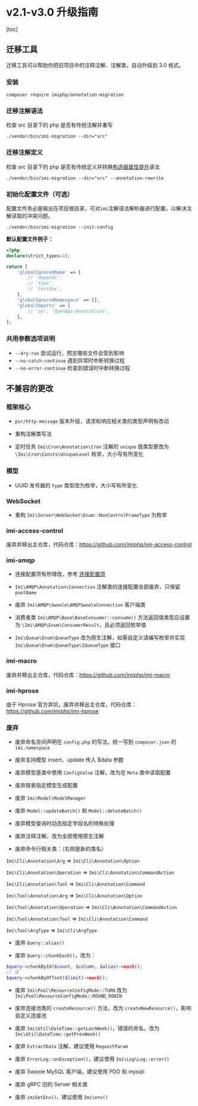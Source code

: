 # v2.1-v3.0 升级指南

[toc]

## 迁移工具

迁移工具可以帮助你把旧项目中的注释注解、注解类，自动升级到 3.0 格式。

### 安装

```shell
composer require imiphp/annotation-migration
```

### 迁移注解语法

检查 src 目录下的 php 是否有传统注解并重写

```shell
./vendor/bin/imi-migration --dir="src"
```

### 迁移注解定义

检查 src 目录下的 php 是否有传统定义并转换[构造器属性提升](https://www.php.net/manual/zh/language.oop5.decon.php#language.oop5.decon.constructor.promotion)语法

```shell
./vendor/bin/imi-migration --dir="src" --annotation-rewrite
```

### 初始化配置文件（可选）

配置文件务必是输出在项目根目录，可对`imi`注解语法解析器进行配置，以解决注解读取的冲突问题。

```shell
./vendor/bin/imi-migration --init-config
```

**默认配置文件例子：**

```php
<?php
declare(strict_types=1);

return [
    'globalIgnoredName' => [
        // 'depends',
        // 'type',
        // 'testdox',
    ],
    'globalIgnoredNamespace' => [],
    'globalImports' => [
        // 'oa', 'OpenApi\Annotations',
    ],
];
```

### 共用参数选项说明

- `--dry-run` 尝试运行，预览哪些文件会受到影响
- `--no-catch-continue` 遇到异常时中断转换过程
- `--no-error-continue` 检查到错误时中断转换过程

## 不兼容的更改

### 框架核心

* `psr/http-message` 版本升级，请求和响应相关类的类型声明有改动

* 重构注解类写法

* 定时任务 `Imi\Cron\Annotation\Cron` 注解的 `unique` 值类型更改为 `\Imi\Cron\Consts\UniqueLevel` 枚举，大小写有所变化

### 模型

* UUID 发号器的 `type` 类型改为枚举，大小写有所变化

### WebSocket

* 重构 `Imi\Server\WebSocket\Enum::NonControlFrameType` 为枚举

### imi-access-control

废弃并移出主仓库，代码仓库：<https://github.com/imiphp/imi-access-control>

### imi-amqp

* 连接配置项有所增改，参考 [连接配置项](https://doc.imiphp.com/v3.0/components/mq/amqp.html#%E8%BF%9E%E6%8E%A5%E9%85%8D%E7%BD%AE%E9%A1%B9)

* `Imi\AMQP\Annotation\Connection` 注解类的连接配置全部废弃，只保留 `poolName`

* 废弃 `Imi\AMQP\Swoole\AMQPSwooleConnection` 客户端类

* 消费者类 `Imi\AMQP\Base\BaseConsumer::consume()` 方法返回值类型应设置为 `\Imi\AMQP\Enum\ConsumerResult`，且必须返回枚举值

* `Imi\Queue\Enum\QueueType` 改为原生注解，如需自定义请编写枚举并实现 `Imi\Queue\Enum\QueueType\IQueueType` 接口

### imi-macro

废弃并移出主仓库，代码仓库：<https://github.com/imiphp/imi-macro>

### imi-hprose

由于 Hprose 官方弃坑，废弃并移出主仓库，代码仓库：<https://github.com/imiphp/imi-hprose>

### 废弃

* 废弃命名空间声明在 `config.php` 的写法，统一写到 `composer.json` 的 `imi.namespace`

* 废弃支持模型 insert、update 传入 $data 参数

* 废弃模型基类中使用 `ConfigValue` 注解，改为在 `Meta` 类中读取配置

* 废弃按表指定模型生成配置

* 废弃 `Imi\Model\ModelManager`

* 废弃 `Model::updateBatch()` 和 `Model::deleteBatch()`

* 废弃模型查询时动态指定字段名的特殊处理

* 废弃注释注解，改为全部使用原生注解

* 废弃命令行相关类：（右侧是新的类名）

`Imi\Cli\Annotation\Arg` => `Imi\Cli\Annotation\Option`

`Imi\Cli\Annotation\Operation` => `Imi\Cli\Annotation\CommandAction`

`Imi\Cli\Annotation\Tool` => `Imi\Cli\Annotation\Command`

`Imi\Tool\Annotation\Arg` => `Imi\Cli\Annotation\Option`

`Imi\Tool\Annotation\Operation` => `Imi\Cli\Annotation\CommandAction`

`Imi\Tool\Annotation\Tool` => `Imi\Cli\Annotation\Command`

`Imi\Tool\ArgType` => `Imi\Cli\ArgType`

* 废弃 `Query::alias()`

* 废弃 `Query::chunkEach()`，改为：

```php
$query->chunkById($count, $column, $alias)->each();
// 或
$query->chunkByOffset($limit)->each();
```

* 废弃 `Imi\Pool\ResourceConfigMode::TURN` 改为 `Imi\Pool\ResourceConfigMode::ROUND_ROBIN`

* 废弃连接池类的 `createResource()` 方法，改为 `createNewResource()`，影响自定义连接池

* 废弃 `Imi\Util\DateTime::getLastWeek()`，错误的命名，改为 `Imi\Util\DateTime::getPrevWeek()`

* 废弃 `ExtractData` 注解，建议使用 `RequestParam`

* 废弃 `ErrorLog::onException()`，建议使用 `Imi\Log\Log::error()`

* 废弃 Swoole MySQL 客户端，建议使用 PDO 和 mysqli

* 废弃 gRPC 旧的 Server 相关类

* 废弃 `imiGetEnv()`、建议使用 `Imi\env()`
